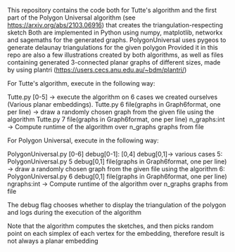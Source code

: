 This repository contains the code both for Tutte's algorithm and the first part of the Polygon Universal algorithm (see https://arxiv.org/abs/2103.06916) that creates the triangulation-respecting sketch
Both are implemented in Python using numpy, matplotlib, networkx and sagemaths for the generated graphs. PolygonUniversal uses pygeos to generate delaunay triangulations for the given polygon
Provided it in this repo are also a few illustrations created by both algorithms, as well as files containing 
generated 3-connected planar graphs of different sizes, made by using plantri (https://users.cecs.anu.edu.au/~bdm/plantri/) 

For Tutte's algorithm, execute in the following way:

Tutte.py [0-5] -> execute the algorithm on 6 cases we created ourselves (Various planar embeddings).
Tutte.py 6 file(graphs in Graph6format, one per line) -> draw a randomly chosen graph from the given file using the algorithm
Tutte.py 7 file(graphs in Graph6format, one per line) n_graphs:int -> Compute runtime of the algorithm over n_graphs graphs from file

For Polygon Universal, execute in the following way:

PolygonUniversal.py [0-6] debug[0-1]:
[0,4] debug[0,1]-> various cases
5: PolygonUniversal.py 5 debug[0,1] file(graphs in Graph6format, one per line) -> draw a randomly chosen graph from the given file using the algorithm
6: PolygonUniversal.py 6 debug[0,1] file(graphs in Graph6format, one per line) ngraphs:int -> Compute runtime of the algorithm over n_graphs graphs from file

The debug flag chooses whether to display the triangulation of the polygon and logs during the execution of the algorithm

Note that the algorithm computes the sketches, and then picks random point on each simplex of each vertex for the embedding, therefore result is not always a planar embedding
